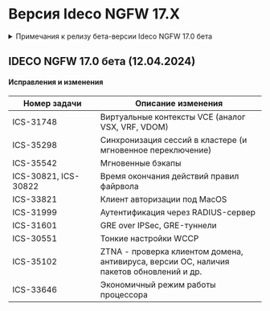 # Версия Ideco NGFW 17.X

<details>

<summary>Примечания к релизу бета-версии Ideco NGFW 17.0 бета</summary>

**Дата выхода версии**: 12.04.2024.

Техническая поддержка и обратная связь (поможет нам улучшить продукт):

* Обсудить версию в телеграмм-канале с разработчиками: [https://t.me/idecoutm](https://t.me/idecoutm)
* Портал технической поддержки: [https://help.ideco.ru/](https://help.ideco.ru/)
* Электронная почта: help@ideco.ru
* Telegram: [ideco.bot](https://telegram.im/@ideco\_support\_bot)

[Скачать Ideco NGFW 17.](https://my.ideco.ru/)\
Автоматическая регистрация тестовой лицензии: my.ideco.ru (полная функциональность на 40 дней и 10 000 пользователей).

**Обновление с релизов Ideco UTM 8.12 и старше**

Обновление с релиза Ideco UTM 13 возможно через автоматические обновления (тестовый канал, будет доступна в ближайшее время).\
Обновление с релизов 8.х, 9.х, 10.х, 11.х, 12.х возможно через автоматические обновления с промежуточным обновлением до версий 9.11, 10.7, 11.10, 12.8.\
После обновлении на Ideco UTM 15 приостанавливается синхронизация с Active Directory, если локальные пользователи Ideco UTM находятся в группах Active Directory.

**Обновление с версии Ideco UTM 7.9.9**

Прямое обновление до версии 15 напрямую невозможно.\
Возможна миграция настроек (загрузка бэкапа настроек) на предварительно установленную версию [9.11](https://storage.yandexcloud.net/ideco-utm-iso/Ideco-UTM-9-11-2.iso) и дальнейшее обновление до версии 14.0 с помощью автоматического обновления.

</details>

## IDECO NGFW 17.0 бета (12.04.2024)

#### Исправления и изменения

<table><thead><tr><th width="159">Номер задачи</th><th>Описание изменения</th></tr></thead><tbody><tr><td>ICS-31748</td><td>Виртуальные контексты VCE (аналог VSX, VRF, VDOM)</td></tr><tr><td>ICS-35298</td><td>Синхронизация сессий в кластере (и мгновенное переключение)</td></tr><tr><td>ICS-35542</td><td>Мгновенные бэкапы</td></tr><tr><td>ICS-30821, ICS-30822</td><td>Время окончания действий правил файрвола</td></tr><tr><td>ICS-33821</td><td>Клиент авторизации под MacOS</td></tr><tr><td>ICS-31999</td><td>Аутентификация через RADIUS-сервер</td></tr><tr><td>ICS-31601</td><td>GRE over IPSec, GRE-туннели</td></tr><tr><td>ICS-30551</td><td>Тонкие настройки WCCP</td></tr><tr><td>ICS-35102</td><td>ZTNA - проверка клиентом домена, антивируса, версии ОС, наличия пакетов обновлений и др.</td></tr><tr><td>ICS-33646</td><td>Экономичный режим работы процессора</td></tr></tbody></table>
